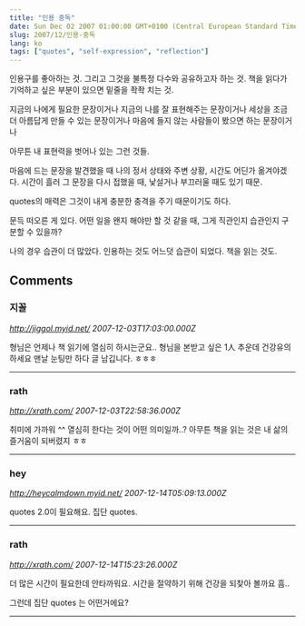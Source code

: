 ```yaml
---
title: "인용 중독"
date: Sun Dec 02 2007 01:00:00 GMT+0100 (Central European Standard Time)
slug: 2007/12/인용-중독
lang: ko
tags: ["quotes", "self-expression", "reflection"]
---
```


인용구를 좋아하는 것. 
그리고 그것을 불특정 다수와 공유하고자 하는 것.
책을 읽다가 기억하고 싶은 부분이 있으면 밑줄을 좍좍 치는 것.

지금의 나에게 필요한 문장이거나
지금의 나를 잘 표현해주는 문장이거나
세상을 조금 더 아름답게 만들 수 있는 문장이거나
마음에 들지 않는 사람들이 봤으면 하는 문장이거나

아무튼 내 표현력을 벗어나 있는 그런 것들.

마음에 드는 문장을 발견했을 때 나의 정서 상태와 주변 상황, 시간도 어딘가 옮겨야겠다.
시간이 흘러 그 문장을 다시 접했을 때, 낯설거나 부끄러울 때도 있기 때문. 

quotes의 매력은 그것이 내게 충분한 충격을 주기 때문이기도 하다.

문득 떠오른 게 있다. 
어떤 일을 왠지 해야만 할 것 같을 때,
그게 직관인지 습관인지 구분할 수 있을까?

나의 경우 습관이 더 많았다.
인용하는 것도 어느덧 습관이 되었다.
책을 읽는 것도.

## Comments

### 지꼴
*http://jiggol.myid.net/*
*2007-12-03T17:03:00.000Z*

형님은 언제나 책 읽기에 열심히 하시는군요.. 형님을 본받고 싶은 1人
추운데 건강유의하세요 맨날 눈팅만 하다 글 남깁니다. ㅎㅎㅎ

---

### rath
*http://xrath.com/*
*2007-12-03T22:58:36.000Z*

취미에 가까워 ^^ 열심히 한다는 것이 어떤 의미일까..?
아무튼 책을 읽는 것은 내 삶의 즐거움이 되버렸지 ㅎㅎ

---

### hey
*http://heycalmdown.myid.net/*
*2007-12-14T05:09:13.000Z*

quotes 2.0이 필요해요. 집단 quotes.

---

### rath
*http://xrath.com/*
*2007-12-14T15:23:26.000Z*

더 많은 시간이 필요한데 안타까워요.
시간을 절약하기 위해 건강을 되찾아 볼까요 흠..

그런데 집단 quotes 는 어떤거에요?

---
